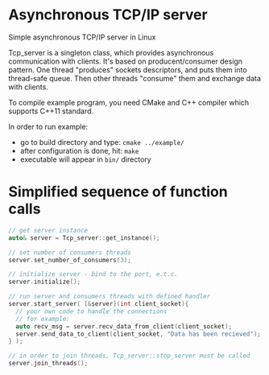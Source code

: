 # Asynchronous TCP/IP server
Simple asynchronous TCP/IP server in Linux

Tcp_server is a singleton class, which provides asynchronous communication with clients. It's based on producent/consumer design pattern. One thread "produces" sockets descriptors, and puts them into thread-safe queue. Then other threads "consume" them and exchange data with clients.

To compile example program, you need CMake and C++ compiler which supports C++11 standard.

In order to run example:
 - go to build directory and type: `cmake ../example/`
 - after configuration is done, hit: `make`
 - executable will appear in `bin/` directory

# Simplified sequence of function calls

```c++
// get server instance
auto& server = Tcp_server::get_instance();

// set number of consumers threads
server.set_number_of_consumers(3);

// initialize server - bind to the port, e.t.c.
server.initialize();

// run server and consumers threads with defined handler
server.start_server( [&server](int client_socket){
  // your own code to handle the connections
  // for example:
  auto recv_msg = server.recv_data_from_client(client_socket);
  server.send_data_to_client(client_socket, "Data has been recieved");
} );

// in order to join threads, Tcp_server::stop_server must be called
server.join_threads();
```
